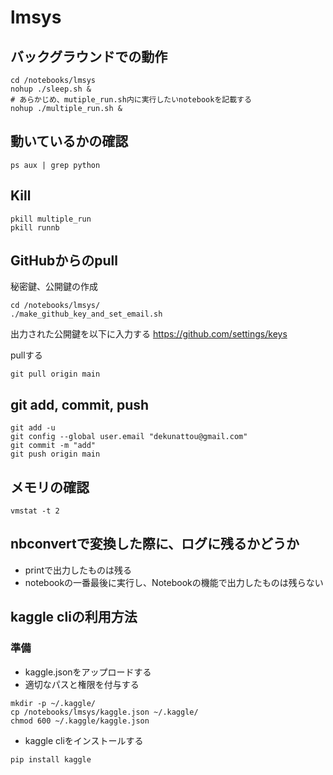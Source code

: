 # lmsys

## バックグラウンドでの動作
```
cd /notebooks/lmsys
nohup ./sleep.sh &
# あらかじめ、mutiple_run.sh内に実行したいnotebookを記載する
nohup ./multiple_run.sh &
```

## 動いているかの確認
```
ps aux | grep python
```

## Kill
```
pkill multiple_run
pkill runnb
```

## GitHubからのpull

秘密鍵、公開鍵の作成
```
cd /notebooks/lmsys/
./make_github_key_and_set_email.sh
```

出力された公開鍵を以下に入力する
https://github.com/settings/keys


pullする
```
git pull origin main
```

## git add, commit, push

```
git add -u
git config --global user.email "dekunattou@gmail.com"
git commit -m "add"
git push origin main
```

## メモリの確認
```
vmstat -t 2
```

## nbconvertで変換した際に、ログに残るかどうか
- printで出力したものは残る
- notebookの一番最後に実行し、Notebookの機能で出力したものは残らない

## kaggle cliの利用方法

### 準備
- kaggle.jsonをアップロードする
- 適切なパスと権限を付与する
```
mkdir -p ~/.kaggle/
cp /notebooks/lmsys/kaggle.json ~/.kaggle/
chmod 600 ~/.kaggle/kaggle.json
```

- kaggle cliをインストールする
```
pip install kaggle
```
